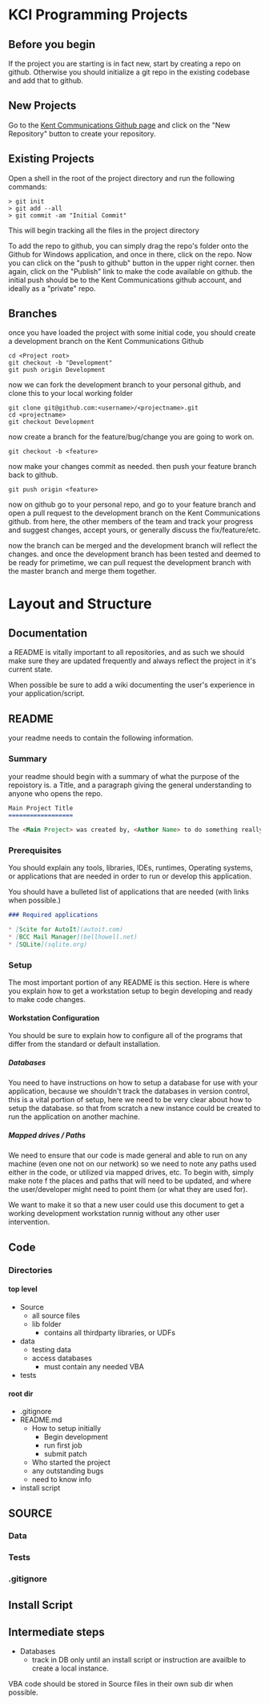 KCI Programming Projects
========================

Before you begin
----------------

If the project you are starting is in fact new, start by creating a repo on github. Otherwise you should initialize a git repo in the existing codebase and add that to github.

New Projects
------------

Go to the [Kent Communications Github page](http://github.com/KentCommunications/) and click on the "New Repository" button to create your repository.      

Existing Projects
-----------------

Open a shell in the root of the project directory and run the following commands:

    > git init     
    > git add --all
    > git commit -am "Initial Commit"

This will begin tracking all the files in the project directory 

To add the repo to github, you can simply drag the repo's folder onto the  Github for Windows application, and once in there, click on the repo. Now you can click on the "push to github" button in the upper right corner. then again, click on the "Publish" link to make the code available on github. the initial push should be to the Kent Communications github account, and ideally as a "private" repo.


Branches
--------

once you have loaded the project with some initial code, you should create a development branch on the Kent Communications Github

    cd <Project root>
    git checkout -b "Development"
    git push origin Development

now we can fork the development branch to your personal github, and clone this to your local working folder

    git clone git@github.com:<username>/<projectname>.git
    cd <projectname>
    git checkout Development

now create a branch for the feature/bug/change you are going to work on.

    git checkout -b <feature>

now make your changes commit as needed. then push your feature branch back to github.

    git push origin <feature>

now on github go to your personal repo, and go to your feature branch and open a pull request to the development branch on the Kent Communications github. from here, the other members of the team and track your progress and suggest changes, accept yours, or generally discuss the fix/feature/etc.

now the branch can be merged and the development branch will reflect the changes. and once the development branch has been tested and deemed to be ready for primetime, we can pull request the development branch with the master branch and merge them together.


Layout and Structure
====================

Documentation
-------------

a README is vitally important to all repositories, and as such we should make sure they are updated frequently and always reflect the project in it's current state. 

When possible be sure to add a wiki documenting the user's experience in your application/script.

README
------

your readme needs to contain the following information.

### Summary

your readme should begin with a summary of what the purpose of the repoistory is. a Title, and a paragraph giving the general understanding to anyone who opens the repo.

~~~md
Main Project Title
==================

The <Main Project> was created by, <Author Name> to do something really cool, and you should really check out how it is able to do so.
~~~

### Prerequisites

You should explain any tools, libraries, IDEs, runtimes, Operating systems, or applications that are needed in order to run or develop this application.

You should have a bulleted list of applications that are needed (with links when possible.)

~~~md
### Required applications

* [Scite for AutoIt](autoit.com)
* [BCC Mail Manager](bellhowell.net)
* [SQLite](sqlite.org)
~~~

### Setup

The most important portion of any README is this section. Here is where you explain how to get a workstation setup to begin developing and ready to make code changes. 

#### Workstation Configuration

You should be sure to explain how to configure all of the programs that differ from the standard or default installation. 

##### Databases

You need to have instructions on how to setup a database for use with your application, because we shouldn't track the databases in version control, this is a vital portion of setup, here we need to be very clear about how to setup the database. so that from scratch a new instance could be created to run the application on another machine. 

##### Mapped drives / Paths

We need to ensure that our code is made general and able to run on any machine (even one not on our network) so we need to note any paths used either in the code, or utilized via mapped drives, etc. To begin with, simply make note f the places and paths that will need to be updated, and where the user/developer might need to point them (or what they are used for).

We want to make it so that a new user could use this document to get a working development workstation runnig without any other user intervention. 

### 

Code
----

### Directories

#### top level 

* Source
  * all source files
  * lib folder 
    * contains all thirdparty libraries, or UDFs
* data
  * testing data
  * access databases
    * must contain any needed VBA
* tests

#### root dir

* .gitignore
* README.md
  * How to setup initially
    * Begin development
    * run first job
    * submit patch
  * Who started the project
  * any outstanding bugs
  * need to know info
* install script

SOURCE
-----


### Data


### Tests


### .gitignore


Install Script
--------------



Intermediate steps
------------------

- Databases
  - track in DB
only until an install script or instruction are availble to create a local instance.

VBA code should be stored in Source files in their own sub dir when possible.
